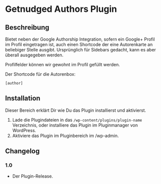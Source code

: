 # Getnudged Authors Plugin

## Beschreibung

Bietet neben der Google Authorship Integration, sofern ein Google+ Profil im Profil eingetragen ist, auch einen Shortcode
der eine Autorenkarte an beliebiger Stelle ausgibt. Ursprünglich für Sidebars gedacht, kann es aber überall ausgegeben werden.

Profilfelder können wir gewohnt im Profil gefüllt werden.

Der Shortcode für die Autorenbox:

`[author]`

## Installation

Dieser Bereich erklärt Dir wie Du das Plugin installierst und aktivierst.

1. Lade die Plugindateien in das `/wp-content/plugins/plugin-name` Verzeichnis, oder installiere das Plugin im Pluginmanager von WordPress.
1. Aktiviere das Plugin im Pluginbereich im /wp-admin.

## Changelog

### 1.0
* Der Plugin-Release.
